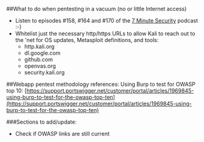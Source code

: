##What to do when pentesting in a vacuum (no or little Internet access)
* Listen to episodes #158, #164 and #170 of the [7 Minute Security](http://bit.ly/7minsec) podcast :-)
* Whitelist just the necessary http/https URLs to allow Kali to reach out to the 'net for OS updates, Metasploit definitions, and tools:
  * http.kali.org
  * dl.google.com
  * github.com
  * openvas.org
  * security.kali.org
 
##Webapp pentest methodology references:
Using Burp to test for OWASP top 10: [https://support.portswigger.net/customer/portal/articles/1969845-using-burp-to-test-for-the-owasp-top-ten](https://support.portswigger.net/customer/portal/articles/1969845-using-burp-to-test-for-the-owasp-top-ten) 

###Sections to add/update:
* Check if OWASP links are still current
